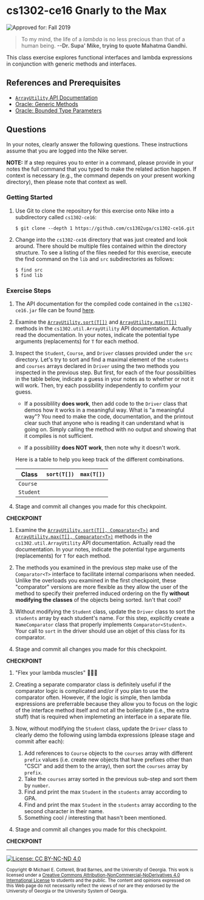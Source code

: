 
# cs1302-ce16 Gnarly to the Max

![Approved for: Fall 2019](https://img.shields.io/badge/Approved%20for-Fall%202019-brightgreen)

> To my mind, the life of a *lambda* is no less precious than that of a human being.
> **--Dr. Supa' Mike, trying to quote Mahatma Gandhi.**

This class exercise explores functional interfaces and lambda expressions in
conjunction with generic methods and interfaces.

## References and Prerequisites

* [`ArrayUtility` API Documentation](http://cobweb.cs.uga.edu/~mec/cs1302/cs1302-ce16-api/index.html)
* [Oracle: Generic Methods](https://docs.oracle.com/javase/tutorial/extra/generics/methods.html)
* [Oracle: Bounded Type Parameters](https://docs.oracle.com/javase/tutorial/java/generics/bounded.html)

## Questions

In your notes, clearly answer the following questions. These instructions assume that you are 
logged into the Nike server. 

**NOTE:** If a step requires you to enter in a command, please provide in your notes the full 
command that you typed to make the related action happen. If context is necessary (e.g., the 
command depends on your present working directory), then please note that context as well.

### Getting Started

1. Use Git to clone the repository for this exercise onto Nike into a subdirectory called `cs1302-ce16`:

   ```
   $ git clone --depth 1 https://github.com/cs1302uga/cs1302-ce16.git
   ```

1. Change into the `cs1302-ce16` directory that was just created and look around. There should be
   multiple files contained within the directory structure. To see a listing of the files needed 
   for this exercise, execute the find command on the `lib` and `src` subdirectories as follows:
   
   ```
   $ find src
   $ find lib
   ```

### Exercise Steps

1. The API documentation for the compiled code contained in the `cs1302-ce16.jar`
   file can be found [here](http://cobweb.cs.uga.edu/~mec/cs1302/cs1302-ce16-api/index.html).

1. Examine the [`ArrayUtility.sort(T[])`](http://cobweb.cs.uga.edu/~mec/cs1302/cs1302-ce15-api/cs1302/util/ArrayUtility.html#sort-T:A-)
   and 
   [`ArrayUtility.max(T[])`](http://cobweb.cs.uga.edu/~mec/cs1302/cs1302-ce16-api/cs1302/util/ArrayUtility.html#max-T:A-)
   methods in the `cs1302.util.ArrayUtility` API documentation. Actually read the documentation.
   In your notes, indicate the potential type arguments (replacements) for `T` for each method.
   
1. Inspect the `Student`, `Course`, and `Driver` classes provided under the `src` directory.
   Let's try to sort and find a maximal element of the `students` and `courses` arrays 
   declared in `Driver` using the two methods you inspected in the previous step.
   But first, for each of the four possibilities in the table below, indicate
   a guess in your notes as to whether or not it will work. Then, try each possibility
   independently to confirm your guess. 
   
   * If a possiblility **does work**, then add code to the `Driver` class that demos how it 
     works in a meaningful way. What is "a meaningful way"? You need to make the code, 
     documentation, and the printout clear such that anyone who is reading it can understand 
     what is going on. Simply calling the method with no output and showing that it compiles
     is not sufficient.

   * If a possiblility **does NOT work**, then note why it doesn't work. 
   
   Here is a table to help you keep track of the different combinations.
   
   | Class     | `sort(T[])` | `max(T[])` |
   |-----------|-------------|------------|
   | `Course`  |
   | `Student` |
   
1. Stage and commit all changes you made for this checkpoint.

**CHECKPOINT**
   
1. Examine the [`ArrayUtility.sort(T[], Comparator<T>)`](http://cobweb.cs.uga.edu/~mec/cs1302/cs1302-ce16-api/cs1302/util/ArrayUtility.html#sort-T:A-java.util.Comparator-)
   and 
   [`ArrayUtility.max(T[], Comparator<T>)`](http://cobweb.cs.uga.edu/~mec/cs1302/cs1302-ce16-api/cs1302/util/ArrayUtility.html#max-T:A-java.util.Comparator-)
   methods in the `cs1302.util.ArrayUtility` API documentation. Actually read the documentation.
   In your notes, indicate the potential type arguments (replacements) for `T` for each method.

1. The methods you examined in the previous step make use of the `Comparator<T>` interface
   to facilitate internal comparisons when needed. Unlike the overloads you examined in the
   first checkpoint, these "comparator" versions are more flexible as they allow the user
   of the method to specify their preferred induced ordering on the fly __without modifying the classes__
   of the objects being sorted. Isn't that cool?
   
1. Without modifying the `Student` class, update the `Driver` class to sort the
   `students` array by each student's name. For this step, explicitly create a
   `NameComparator` class that properly implements `Comparator<Student>`. Your
   call to `sort` in the driver should use an objet of this class for its
   comparator.
   
1. Stage and commit all changes you made for this checkpoint.

**CHECKPOINT**
   
1. "Flex your lambda muscles" 💪💪💪

1. Creating a separate comparator class is definitely useful if the comparator logic is
   complicated and/or if you plan to use the comparator often. However, if the logic is
   simple, then lambda expressions are preferrable because they allow you to focus on the
   logic of the interface method itself and not all the boilerplate (i.e., the extra stuff) 
   that is required when implemeting an interface in a separate file.
   
1. Now, without modifying the `Student` class, update the `Driver` class to clearly 
   demo the following using lambda expressions (please stage and commit after each):
   1. Add references to `Course` objects to the `courses` array with different `prefix` values (i.e. 
      create new objects that have prefixes other than "CSCI" and add them to the array), then sort 
      the `courses` array by `prefix`.
   1. Take the `courses` array sorted in the previous sub-step and sort them by `number`.
   1. Find and print the max `Student` in the `students` array according to GPA.
   1. Find and print the max `Student` in the `students` array according to the second
      character in their name.
   1. Something cool / interesting that hasn't been mentioned.
   
1. Stage and commit all changes you made for this checkpoint.

**CHECKPOINT**

<hr/>

[![License: CC BY-NC-ND 4.0](https://img.shields.io/badge/License-CC%20BY--NC--ND%204.0-lightgrey.svg)](http://creativecommons.org/licenses/by-nc-nd/4.0/)

<small>
Copyright &copy; Michael E. Cotterell, Brad Barnes, and the University of Georgia.
This work is licensed under a <a rel="license" href="http://creativecommons.org/licenses/by-nc-nd/4.0/">Creative Commons Attribution-NonCommercial-NoDerivatives 4.0 International License</a> to students and the public.
The content and opinions expressed on this Web page do not necessarily reflect the views of nor are they endorsed by the University of Georgia or the University System of Georgia.
</small>
